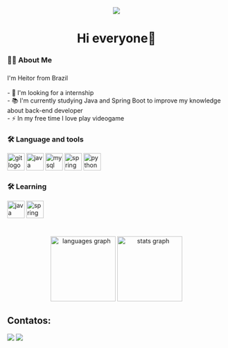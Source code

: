 <div align="center">
  <img src="https://visitor-badge.laobi.icu/badge?page_id=HVcostalm.HVcostalm" />
</div>

###

<h1 align="center">Hi everyone👋</h1>

###

<h3 align="left">👩‍💻 About Me</h3>

###

<p align="left">I'm Heitor from Brazil<br><br>- 🔭 I'm looking for a internship<br>- 📚 I'm currently studying Java and Spring Boot to improve my knowledge about back-end developer<br>- ⚡ In my free time I love play videogame</p>

###


<div align="left">
  <h3>🛠 Language and tools</h3>
  <img src="https://cdn.jsdelivr.net/gh/devicons/devicon@latest/icons/git/git-original-wordmark.svg" height="40" alt="git logo" />  
  <img src="https://cdn.jsdelivr.net/gh/devicons/devicon@latest/icons/java/java-original-wordmark.svg" height="40" alt="java logo" width="40" />
  <img src="https://cdn.jsdelivr.net/gh/devicons/devicon@latest/icons/mysql/mysql-original-wordmark.svg" height="40" alt="mysql logo" width="40" />
  <img src="https://cdn.jsdelivr.net/gh/devicons/devicon@latest/icons/spring/spring-original-wordmark.svg" height="40" alt="spring logo" width="40"  />
  <img src="https://cdn.jsdelivr.net/gh/devicons/devicon@latest/icons/python/python-original-wordmark.svg" height="40" alt="python logo" />
  <h3>🛠 Learning</h3>
  <img src="https://cdn.jsdelivr.net/gh/devicons/devicon@latest/icons/java/java-original-wordmark.svg" height="40" alt="java logo" width="40" />
  <img src="https://cdn.jsdelivr.net/gh/devicons/devicon@latest/icons/spring/spring-original-wordmark.svg" height="40" alt="spring logo" width="40"  />
</div>
  
###


#

###

<div align="center">
  <img src="https://github-readme-stats.vercel.app/api/top-langs?username=HVcostalm&locale=en&hide_title=false&layout=compact&card_width=320&langs_count=5&theme=dracula&hide_border=false&order=2" height="150" alt="languages graph" />
  <img src="https://github-readme-stats.vercel.app/api?username=HVcostalm&show_icons=true&theme=dracula&locale=en&hide_border=false" height="150" alt="stats graph" />
</div>


###

## Contatos:
<a href = "mailto:contatoheitorvinicius@gmail.com"><img loading="lazy" src="https://img.shields.io/badge/Gmail-D14836?style=for-the-badge&logo=gmail&logoColor=white" target="_blank"></a>
<a href="https://www.linkedin.com/in/heitor-vinicius-costa-lima-b0039830b/" target="_blank"><img loading="lazy" src="https://img.shields.io/badge/-LinkedIn-%230077B5?style=for-the-badge&logo=linkedin&logoColor=white" target="_blank"></a>   
